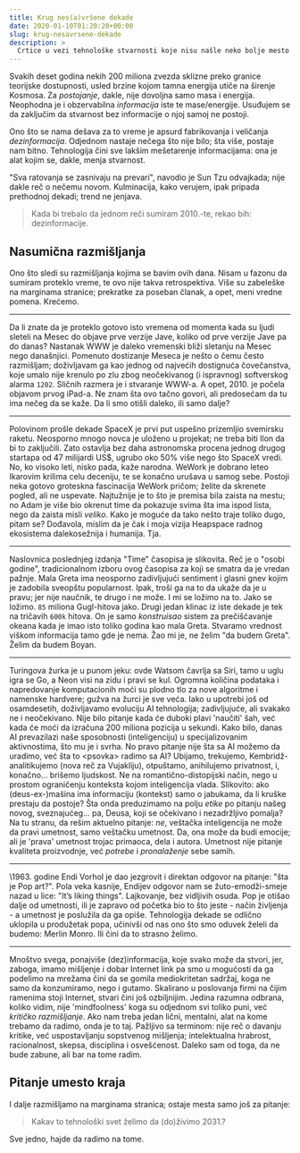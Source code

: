 ```yaml
---
title: Krug nes(a)vršene dekade
date: 2020-01-10T01:20:20+00:00
slug: krug-nesavrsene-dekade
description: >
  Crtice u vezi tehnološke stvarnosti koje nisu našle neko bolje mesto da budu zabeležene.
---
```


Svakih deset godina nekih 200 miliona zvezda sklizne preko granice teorijske dostupnosti, usled brzine kojom tamna energija utiče na širenje Kosmosa. Za _postojanje_, dakle, nije dovoljna samo masa i energija. Neophodna je i obzervabilna _informacija_ iste te mase/energije. Usuđujem se da zaključim da stvarnost bez informacije o njoj samoj ne postoji.

Ono što se nama dešava za to vreme je apsurd fabrikovanja i veličanja _dezinformacija_. Odjednom nastaje nečega što nije bilo; šta više, postaje nam bitno. Tehnologija čini sve lakšim mešetarenje informacijama: ona je alat kojim se, dakle, menja stvarnost.

"Sva ratovanja se zasnivaju na prevari", navodio je Sun Tzu odvajkada; nije dakle reč o nečemu novom. Kulminacija, kako verujem, ipak pripada prethodnoj dekadi; trend ne jenjava.

> Kada bi trebalo da jednom reči sumiram 2010.-te, rekao bih: dezinformacije.

## Nasumična razmišljanja

Ono što sledi su razmišljanja kojima se bavim ovih dana. Nisam u fazonu da sumiram proteklo vreme, te ovo nije takva retrospektiva. Više su zabeleške na marginama stranice; prekratke za poseban članak, a opet, meni vredne pomena. Krećemo.

---

Da li znate da je proteklo gotovo isto vremena od momenta kada su ljudi sleteli na Mesec do objave prve verzije Jave, koliko od prve verzije Jave pa do danas? Nastanak WWW je daleko vremenski bliži sletanju na Mesec nego današnjici. Pomenuto dostizanje Meseca je nešto o čemu često razmišljam; doživljavam ga kao jednog od najvećih dostignuća čovečanstva, koje umalo nije krenulo po zlu zbog neočekivanog (i ispravnog) softverskog alarma `1202`. Sličnih razmera je i stvaranje WWW-a. A opet, 2010. je počela objavom prvog iPad-a. Ne znam šta ovo tačno govori, ali predosećam da tu ima nečeg da se kaže. Da li smo otišli daleko, ili samo dalje?

---

Polovinom prošle dekade SpaceX je prvi put uspešno prizemljio svemirsku raketu. Neosporno mnogo novca je uloženo u projekat; ne treba biti Ilon da bi to zaključili. Zato ostavlja bez daha astronomska procena jednog drugog startapa od 47 milijardi US$, ugrubo oko 50% više nego što SpaceX vredi. No, ko visoko leti, nisko pada, kaže narodna. WeWork je dobrano leteo Ikarovim krilima celu deceniju, te se konačno urušava u samog sebe. Postoji neka gotovo groteskna fascinacija WeWork pričom; želite da skrenete pogled, ali ne uspevate. Najtužnije je to što je premisa bila zaista na mestu; no Adam je više bio okrenut time da pokazuje svima šta ima ispod lista, nego da zaista misli _veliko_. Kako je moguće da tako nešto traje toliko dugo, pitam se? Dođavola, mislim da je čak i moja vizija Heapspace radnog ekosistema dalekosežnija i humanija. Tja.

---

Naslovnica poslednjeg izdanja "Time" časopisa je slikovita. Reč je o "osobi godine", tradicionalnom izboru ovog časopisa za koji se smatra da je vredan pažnje. Mala Greta ima neosporno zadivljujući sentiment i glasni gnev kojim je zadobila sveopštu popularnost. Ipak, troši ga na to da ukaže da je u pravu; jer nije naučnik, te drugo i ne može. I mi se ložimo na to. Jako se ložimo. `85` miliona Gugl-hitova jako. Drugi jedan klinac iz iste dekade je tek na tričavih `600k` hitova. On je samo _konstruisao_ sistem za prečišćavanje okeana kada je imao isto toliko godina kao mala Greta. Stvaramo vrednost viškom informacija tamo gde je nema. Žao mi je, ne želim "da budem Greta". Želim da budem Boyan.

---

Turingova žurka je u punom jeku: ovde Watsom čavrlja sa Siri, tamo u uglu igra se Go, a Neon visi na zidu i pravi se kul. Ogromna količina podataka i napredovanje komputacionih moći su plodno tlo za nove algoritme i namenske hardvere; gužva na žurci je sve veća. Iako u upotrebi još od osamdesetih, doživljavamo evoluciju AI tehnologija; zadivljujuće, ali svakako ne i neočekivano. Nije bilo pitanje kada će duboki plavi 'naučiti' šah, već kada će moći da izračuna 200 miliona pozicija u sekundi. Kako bilo, danas AI prevazilazi naše sposobnosti (inteligenciju) u specijalizovanim aktivnostima, što mu je i svrha. No pravo pitanje nije šta sa AI možemo da uradimo, već šta to \<psovka> radimo sa AI? Ubijamo, trekujemo, Kembridž-analitikujemo (nova reč za Vujakliju), otpuštamo, anihilujemo privatnost, i, konačno... brišemo ljudskost. Ne na romantično-distopijski način, nego u prostom ograničenju konteksta kojom inteligencija vlada. Slikovito: ako (deus-ex-)mašina ima informaciju (kontekst) samo o jabukama, da li kruške prestaju da postoje? Šta onda preduzimamo na polju _etike_ po pitanju našeg novog, sveznajućeg... pa, Deusa, koji se očekivano i nezadržljivo pomalja? Na tu stranu, da rešim aktuelno pitanje: _ne_, veštačka inteligencija ne može da pravi umetnost, samo veštačku umetnost. Da, ona može da budi emocije; ali je 'prava' umetnost trojac primaoca, dela i autora. Umetnost nije pitanje kvaliteta proizvodnje, već _potrebe_ i _pronalaženje_ sebe samih.

---

\1963. godine Endi Vorhol je dao jezgrovit i direktan odgovor na pitanje: "šta je Pop art?". Pola veka kasnije, Endijev odgovor nam se žuto-emodži-smeje nazad u lice: "It’s liking things". Lajkovanje, bez vidljivih osuda. Pop je otišao dalje od umetnosti, ili je zapravo od početka bio to što jeste - način življenja - a umetnost je poslužila da ga opiše. Tehnologija dekade se odlično uklopila u produžetak popa, učinivši od nas ono što smo oduvek želeli da budemo: Merlin Monro. Ili čini da to strasno želimo.

---

Mnoštvo svega, ponajviše (dez)informacija, koje svako može da stvori, jer, zaboga, imamo mišljenje i dobar Internet link pa smo u mogućosti da ga podelimo na mrežama čini da se gomila mediokritetan sadržaj, koga ne samo da konzumiramo, nego i gutamo. Skalirano u poslovanja firmi na čijim ramenima stoji Internet, stvari čini još ozbiljnijim. Jedina razumna odbrana, koliko vidim, nije 'mindfoolness' koga su odjednom svi toliko puni, već _kritičko razmišljanje_. Ako nam treba jedan lični, mentalni, alat na kome trebamo da radimo, onda je to taj. Pažljivo sa terminom: nije reč o davanju kritike, već uspostavljanju sopstvenog mišljenja; intelektualna hrabrost, racionalnost, skepsa, disciplina i osvešćenost. Daleko sam od toga, da ne bude zabune, ali bar na tome radim.

## Pitanje umesto kraja

I dalje razmišljamo na marginama stranica; ostaje mesta samo još za pitanje:

> Kakav to tehnološki svet želimo da (do)živimo 2031.?

Sve jedno, hajde da radimo na tome.
